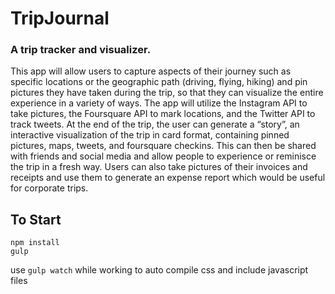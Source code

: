 # TripJournal

### A trip tracker and visualizer.

This app will allow users to capture aspects of their journey such as specific locations or the
geographic path (driving, flying, hiking) and pin pictures they have taken during the trip, so that
they can visualize the entire experience in a variety of ways. The app will utilize the Instagram
API to take pictures, the Foursquare API to mark locations, and the Twitter API to track tweets.
At the end of the trip, the user can generate a “story”, an interactive visualization of the trip in
card format, containing pinned pictures, maps, tweets, and foursquare check­ins. This can then
be shared with friends and social media and allow people to experience or reminisce the trip in
a fresh way. Users can also take pictures of their invoices and receipts and use them to
generate an expense report which would be useful for corporate trips.


## To Start
```
npm install
gulp
```
use `gulp watch` while working to auto compile css and include javascript files
